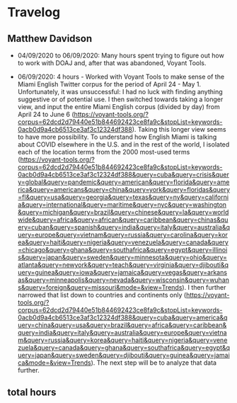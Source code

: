 # Travelog 
## Matthew Davidson

* 04/09/2020 to 06/09/2020: Many hours spent trying to figure out how to work with DOAJ and, after that was abandoned, Voyant Tools.

* 06/09/2020: 4 hours - Worked with Voyant Tools to make sense of the Miami English Twitter corpus for the period of April 24 - May 1. Unfortunately, it was unsuccessful: I had no luck with finding anything suggestive or of potential use. I then switched towards taking a longer view, and input the entire Miami English corpus (divided by day) from April 24 to June 6 (https://voyant-tools.org/?corpus=62dcd2d79440e51b844692423ce8fa9c&stopList=keywords-0acb0d9a4cb6513ce3af3c12324df388). Taking this longer view seems to have more possibility. To understand how English Miami is talking about COVID elsewhere in the U.S. and in the rest of the world, I isolated each of the location terms from the 2000 most-used terms (https://voyant-tools.org/?corpus=62dcd2d79440e51b844692423ce8fa9c&stopList=keywords-0acb0d9a4cb6513ce3af3c12324df388&query=cuba&query=crisis&query=global&query=pandemic&query=american&query=florida&query=america&query=americans&query=china&query=york&query=floridas&query=fl&query=usa&query=georgia&query=texas&query=ny&query=california&query=international&query=maritime&query=nyc&query=washington&query=michigan&query=brazil&query=chinese&query=la&query=worldwide&query=africa&query=african&query=caribbean&query=chinas&query=cuban&query=spanish&query=india&query=italy&query=australia&query=europe&query=vietnam&query=russia&query=carolina&query=korea&query=haiti&query=nigeria&query=venezuela&query=canada&query=chicago&query=ghana&query=southafrica&query=egypt&query=illinois&query=japan&query=sweden&query=minnesota&query=ohio&query=atlanta&query=newyork&query=teach&query=virginia&query=djibouti&query=guinea&query=iowa&query=jamaica&query=vegas&query=arkansas&query=minneapolis&query=nevada&query=wisconsin&query=wuhans&query=foreign&query=missouri&mode=&view=Trends). I then further narrowed that list down to countries and continents only (https://voyant-tools.org/?corpus=62dcd2d79440e51b844692423ce8fa9c&stopList=keywords-0acb0d9a4cb6513ce3af3c12324df388&query=cuba&query=america&query=china&query=usa&query=brazil&query=africa&query=caribbean&query=india&query=italy&query=australia&query=europe&query=vietnam&query=russia&query=korea&query=haiti&query=nigeria&query=venezuela&query=canada&query=ghana&query=southafrica&query=egypt&query=japan&query=sweden&query=djibouti&query=guinea&query=jamaica&mode=&view=Trends). The next step will be to analyze that data further.


## total hours 
